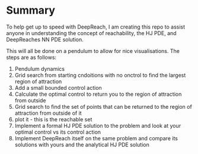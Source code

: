 # Summary

To help get up to speed with DeepReach, I am creating this repo to assist anyone in understanding the concept of reachability, the HJ PDE, and DeepReaches NN PDE solution. 

This will all be done on a pendulum to allow for nice visualisations. The steps are as follows:

1. Pendulum dynamics
2. Grid search from starting cndoitions with no onctrol to find the largest region of attraction
3. Add a small bounded control action
4. Calculate the optimal control to return you to the region of attraction from outside
5. Grid search to find the set of points that can be returned to the region of attraction from outside of it
6. plot it - this is the reachable set
7. Implement a formal HJ PDE solution to the problem and look at your optimal control vs its control action
8. Implement DeepReach itself on the same problem and compare its solutions with yours and the analytical HJ PDE solution